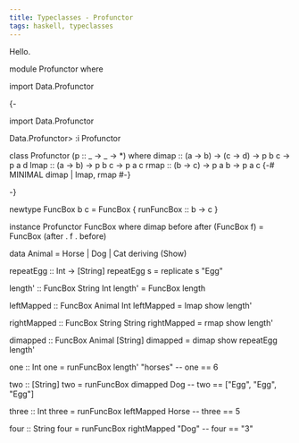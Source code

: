 ```yaml
---
title: Typeclasses - Profunctor
tags: haskell, typeclasses
---
```


Hello.

module Profunctor where

import Data.Profunctor

{-

import Data.Profunctor

Data.Profunctor> :i Profunctor

class Profunctor (p :: _ -> _ -> \*) where
dimap :: (a -> b) -> (c -> d) -> p b c -> p a d
lmap :: (a -> b) -> p b c -> p a c
rmap :: (b -> c) -> p a b -> p a c
{-# MINIMAL dimap | lmap, rmap #-}

-}

newtype FuncBox b c
= FuncBox { runFuncBox :: b -> c }

instance Profunctor FuncBox where
dimap before after (FuncBox f)
= FuncBox (after . f . before)

data Animal = Horse | Dog | Cat
deriving (Show)

repeatEgg :: Int -> [String]
repeatEgg s
= replicate s "Egg"

length' :: FuncBox String Int
length' = FuncBox length

leftMapped :: FuncBox Animal Int
leftMapped
= lmap show length'

rightMapped :: FuncBox String String
rightMapped
= rmap show length'

dimapped :: FuncBox Animal [String]
dimapped
= dimap show repeatEgg length'

one :: Int
one = runFuncBox length' "horses"
-- one == 6

two :: [String]
two = runFuncBox dimapped Dog
-- two == ["Egg", "Egg", "Egg"]

three :: Int
three = runFuncBox leftMapped Horse
-- three == 5

four :: String
four = runFuncBox rightMapped "Dog"
-- four == "3"
